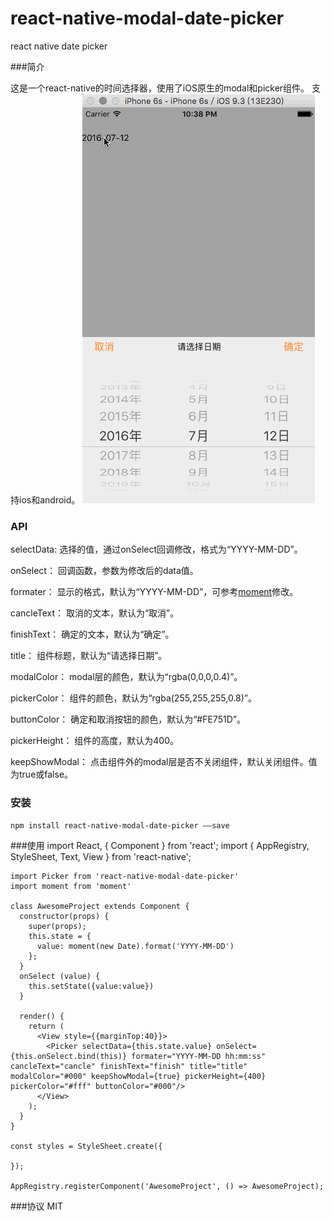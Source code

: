 # react-native-modal-date-picker
react native date picker 

###简介
 
 这是一个react-native的时间选择器，使用了iOS原生的modal和picker组件。
 支持ios和android。
![](./pic/datepicker-ios.gif) 

### API
selectData: 选择的值，通过onSelect回调修改，格式为“YYYY-MM-DD”。

onSelect： 回调函数，参数为修改后的data值。

formater： 显示的格式，默认为“YYYY-MM-DD”，可参考[moment](http://momentjs.com/)修改。

cancleText： 取消的文本，默认为“取消”。

finishText： 确定的文本，默认为“确定”。

title： 组件标题，默认为“请选择日期”。

modalColor： modal层的颜色，默认为“rgba(0,0,0,0.4)”。

pickerColor： 组件的颜色，默认为“rgba(255,255,255,0.8)”。

buttonColor： 确定和取消按钮的颜色，默认为“#FE751D”。

pickerHeight： 组件的高度，默认为400。

keepShowModal： 点击组件外的modal层是否不关闭组件，默认关闭组件。值为true或false。

### 安装
    npm install react-native-modal-date-picker ——save
    
###使用
	import React, { Component } from 'react';
	import {
	  AppRegistry,
	  StyleSheet,
	  Text,
	  View
	} from 'react-native';
	
	import Picker from 'react-native-modal-date-picker'
	import moment from 'moment'
	
	class AwesomeProject extends Component {
	  constructor(props) {
	    super(props);
	    this.state = {
	      value: moment(new Date).format('YYYY-MM-DD')
	    };
	  }
	  onSelect (value) {
	    this.setState({value:value})   
	  }
	
	  render() {
	    return (
	      <View style={{marginTop:40}}>
	        <Picker selectData={this.state.value} onSelect={this.onSelect.bind(this)} formater="YYYY-MM-DD hh:mm:ss" cancleText="cancle" finishText="finish" title="title" modalColor="#000" keepShowModal={true} pickerHeight={400} pickerColor="#fff" buttonColor="#000"/>
	      </View>
	    );
	  }
	}
	
	const styles = StyleSheet.create({
	  
	});
	
	AppRegistry.registerComponent('AwesomeProject', () => AwesomeProject);

###协议
MIT

